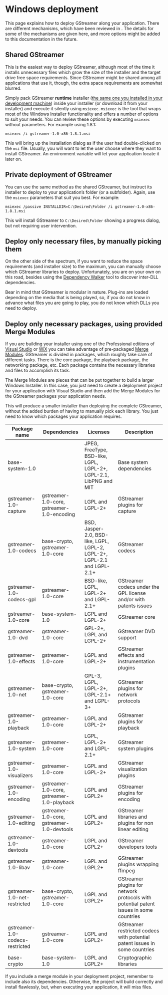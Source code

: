 # Windows deployment

This page explains how to deploy GStreamer along your
application. There are different mechanisms, which have been reviewed
in [](deploying/index.md). The details for some of the
mechanisms are given here, and more options might be added to this
documentation in the future.

## Shared GStreamer

This is the easiest way to deploy GStreamer, although most of the time
it installs unnecessary files which grow the size of the installer and
the target drive free space requirements. Since GStreamer might be shared
among all applications that use it, though, the extra space requirements
are somewhat blurred.

Simply pack GStreamer  **runtime**  installer ([the same one you
installed in your development machine](installing/on-windows.md))
inside your installer (or download it from your installer) and execute
it silently using `msiexec`. `msiexec` is the tool that wraps most of
the Windows Installer functionality and offers a number of options to
suit your needs. You can review these options by
executing `msiexec` without parameters. For example using 1.8.1:

```
msiexec /i gstreamer-1.0-x86-1.8.1.msi
```

This will bring up the installation dialog as if the user had
double-clicked on the `msi` file. Usually, you will want to let the user
choose where they want to install GStreamer. An environment variable will
let your application locate it later on.

## Private deployment of GStreamer

You can use the same method as the shared GStreamer, but instruct its
installer to deploy to your application’s folder (or a
subfolder). Again, use the `msiexec` parameters that suit you best. For
example:

```
msiexec /passive INSTALLDIR=C:\Desired\Folder /i gstreamer-1.0-x86-1.8.1.msi
```

This will install GStreamer to `C:\Desired\Folder`  showing a progress
dialog, but not requiring user intervention.

## Deploy only necessary files, by manually picking them

On the other side of the spectrum, if you want to reduce the space
requirements (and installer size) to the maximum, you can manually
choose which GStreamer libraries to deploy. Unfortunately, you are on
your own on this road, besides using the [Dependency
Walker](http://www.dependencywalker.com/) tool to discover inter-DLL
dependencies.

Bear in mind that GStreamer is modular in nature. Plug-ins are loaded
depending on the media that is being played, so, if you do not know in
advance what files you are going to play, you do not know which DLLs you
need to deploy.

## Deploy only necessary packages, using provided Merge Modules

If you are building your installer using one of the Professional
editions of [Visual
Studio](http://www.microsoft.com/visualstudio/en-us/products/2010-editions/professional/overview)
or [WiX](http://wix.sf.net) you can take advantage of pre-packaged
[Merge
Modules](http://msdn.microsoft.com/en-us/library/windows/desktop/aa369820\(v=vs.85\).aspx).
GStreamer is divided in packages, which roughly take care of
different tasks. There is the core package, the playback package, the
networking package, etc. Each package contains the necessary libraries
and files to accomplish its task.

The Merge Modules are pieces that can be put together to build a larger
Windows Installer. In this case, you just need to create a deployment
project for your application with Visual Studio and then add the Merge
Modules for the GStreamer packages your application needs.

This will produce a smaller installer than deploying the complete
GStreamer, without the added burden of having to manually pick each
library. You just need to know which packages your application requires.

| Package name | Dependencies | Licenses | Description |
|--------------|--------------|----------|-------------|
| base-system-1.0  | |JPEG, FreeType, BSD-like, LGPL, LGPL-2+, LGPL-2.1, LibPNG and MIT | Base system dependencies |
| gstreamer-1.0-capture | gstreamer-1.0-core, gstreamer-1.0-encoding | LGPL and LGPL-2+ | GStreamer plugins for capture |
| gstreamer-1.0-codecs | base-crypto, gstreamer-1.0-core | BSD, Jasper-2.0, BSD-like, LGPL, LGPL-2, LGPL-2+, LGPL-2.1 and LGPL-2.1+ | GStreamer codecs |
| gstreamer-1.0-codecs-gpl | gstreamer-1.0-core | BSD-like, LGPL, LGPL-2+ and LGPL-2.1+ | GStreamer codecs under the GPL license and/or with patents issues |
| gstreamer-1.0-core | base-system-1.0 | LGPL and LGPL-2+ | GStreamer core |
| gstreamer-1.0-dvd | gstreamer-1.0-core | GPL-2+, LGPL and LGPL-2+ | GStreamer DVD support |
| gstreamer-1.0-effects | gstreamer-1.0-core | LGPL and LGPL-2+ | GStreamer effects and instrumentation plugins |
| gstreamer-1.0-net | base-crypto, gstreamer-1.0-core | GPL-3, LGPL, LGPL-2+, LGPL-2.1+ and LGPL-3+ | GStreamer plugins for network protocols |
| gstreamer-1.0-playback | gstreamer-1.0-core | LGPL and LGPL-2+ | GStreamer plugins for playback |
| gstreamer-1.0-system | gstreamer-1.0-core | LGPL, LGPL-2+ and LGPL-2.1+ | GStreamer system plugins |
| gstreamer-1.0-visualizers | gstreamer-1.0-core | LGPL and LGPL-2+ | GStreamer visualization plugins |
| gstreamer-1.0-encoding | gstreamer-1.0-core, gstreamer-1.0-playback | LGPL and LGPL2+ | GStreamer plugins for encoding |
| gstreamer-1.0-editing | gstreamer-1.0-core, gstreamer-1.0-devtools | LGPL and LGPL2+ | GStreamer libraries and plugins for non linear editing |
| gstreamer-1.0-devtools | gstreamer-1.0-core | LGPL and LGPL2+ | GStreamer developers tools |
| gstreamer-1.0-libav | gstreamer-1.0-core | LGPL and LGPL2+ | GStreamer plugins wrapping ffmpeg |
| gstreamer-1.0-net-restricted | base-crypto, gstreamer-1.0-core | LGPL and LGPL2+ | GStreamer plugins for network protocols with potential patent issues in some countries |
| gstreamer-1.0-codecs-restricted | gstreamer-1.0-core | LGPL and LGPL2+ | GStreamer restricted codecs with potential patent issues in some countries |
| base-crypto | base-system-1.0 | LGPL and LGPL2+ | Cryptographic libraries |


If you include a merge module in your deployment project, remember to
include also its dependencies. Otherwise, the project will build
correctly and install flawlessly, but, when executing your application,
it will miss files.